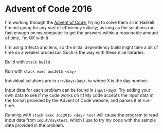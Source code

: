 Advent of Code 2016
===================

I'm working through the [Advent of Code](http://adventofcode.com/), trying to
solve them all in Haskell. I'm not going for any sort of efficiency initially;
as long as the solutions run fast enough on my computer to get the answers
within a reasonable amount of time, I'm OK with it.

I'm using trifecta and lens, so the initial dependency build might take a bit
of time on a weaker processor. Such is the way with these nice libraries.

Build with `stack build`

Run with `stack exec aoc2016 <day>`

Individual solutions are in `src/Days/DayX.hs` where X is the day number.

Input data for each problem can be found in `input/dayX`. Try adding your own
data to see if my code works on it! My code accepts the input data in the
format provided by the Advent of Code website, and parses it at run-time.

Running with `stack exec aoc2016 <day> test` will cause the program to read
input data from `input/dayXtest`, which I use to try my code with the sample
data provided in the problem.
